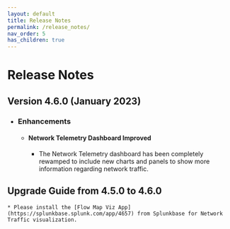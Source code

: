 ```yaml
---
layout: default
title: Release Notes
permalink: /release_notes/
nav_order: 5
has_children: true
---
```


# Release Notes


## Version 4.6.0 (January 2023)

* ### Enhancements

    * #### Network Telemetry Dashboard Improved
        * The Network Telemetry dashboard has been completely rewamped to include new charts and panels to show more information regarding network traffic.


## Upgrade Guide from 4.5.0 to 4.6.0

    * Please install the [Flow Map Viz App](https://splunkbase.splunk.com/app/4657) from Splunkbase for Network Traffic visualization.
